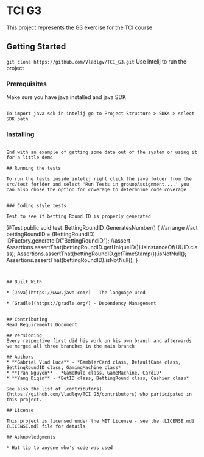 # TCI G3

This project represents the G3 exercise for the TCI course

## Getting Started

`git clone https://github.com/Vladlgv/TCI_G3.git`
Use Intelij to run the project

### Prerequisites

Make sure you have java installed and java SDK 

```

To import java sdk in intelij go to Project Structure > SDKs > select SDK path

```

### Installing


```

End with an example of getting some data out of the system or using it for a little demo

## Running the tests

To run the tests inside intelij right click the java folder from the src/test forlder and select 'Run Tests in grouopAssignment....' you can also chose the option for coverage to determnine code coverage


### Coding style tests

Test to see if betting Round ID is properly generated

```

@Test
    public void test_BettingRoundID_GeneratesNumber() {
        //arrange
        //act
        bettingRoundID = (BettingRoundID) IDFactory.generateID("BettingRoundID");
        //assert
        Assertions.assertThat(bettingRoundID.getUniqueID()).isInstanceOf(UUID.class);
        Assertions.assertThat(bettingRoundID.getTimeStamp()).isNotNull();
        Assertions.assertThat(bettingRoundID).isNotNull();
    }

```


## Built With

* [Java](https://www.java.com/) - The language used

* [Gradle](https://gradle.org/) - Dependency Management


## Contributing
Read Requirements Document

## Versioning
Every respective first did his work on his own branch and afterwards we merged all three branches in the main branch 

## Authors
* **Gabriel Vlad Luca** - *GamblerCard class, DefaultGame class, BettingRoundID class, GamingMachine class* 
* **Tran Nguyen** - *GameRule class, GameMachine, CardID*
* **Yang Diqin** - *BetID class, BettingRound class, Cashier class*

See also the list of [contributors](https://github.com/Vladlgv/TCI_G3/contributors) who participated in this project.

## License

This project is licensed under the MIT License - see the [LICENSE.md](LICENSE.md) file for details

## Acknowledgments

* Hat tip to anyone who's code was used


